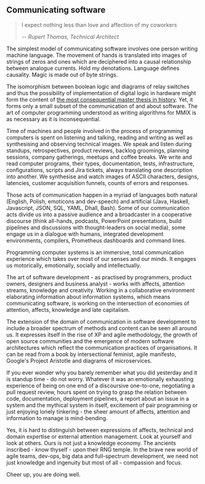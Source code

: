 Communicating software
----------------------


> I expect nothing less than love and affection of my coworkers
>
> -- <cite>Rupert Thomas, Technical Architect</cite>


The simplest model of communicating software involves one person writing machine language. The movement of hands is translated into images of strings of zeros and ones which are deciphered into a causal relationship between analogue currents. Hold my denotations. Language defines causality. Magic is made out of byte strings.


The isomorphism between boolean logic and diagrams of relay switches and thus the possibility of implementation of digital logic in hardware might form the content of [the most consequential master thesis in history](https://dspace.mit.edu/handle/1721.1/11173 "Claude Shannon's Master Thesis"). Yet, it forms only a small subset of the communication of and about software. The art of computer programming understood as writing algorithms for MMIX is as necessary as it is inconsequential.


Time of machines and people involved in the process of programming computers is spent on listening and talking, reading and writing as well as synthesising and observing technical images. We speak and listen during standups, retrospectives, product reviews, backlog groomings, planning sessions, company gatherings, meetups and coffee breaks. We write and read computer programs, their types, documentation, tests, infrastructure, configurations, scripts and Jira tickets, always translating one description into another. We synthesise and watch images of ASCII characters, designs, latencies, customer acquisition funnels, counts of errors and responses. 


Those acts of communication happen in a myriad of languages both natural (English, Polish, emoticons and dev-speech) and artificial (Java, Haskell, Javascript, JSON, SQL, YAML, Dhall, Bash). Some of our communication acts divide us into a passive audience and a broadcaster in a cooperative discourse (think all-hands, podcasts, PowerPoint presentations, build pipelines and discussions with thought-leaders on social media), some engage us in a dialogue with humans, integrated development environments, compilers, Prometheus dashboards and command lines.


Programming computer systems is an immersive, total communication experience which takes over most of our senses and our minds. It engages us motorically, emotionally, socially and intellectually.


The art of software development - as practised by programmers, product owners, designers and business analyst - works with affects, attention streams, knowledge and creativity. Working in a collaborative environment elaborating information about information systems, which means communicating software, is working on the intersection of economies of attention, affects, knowledge and late capitalism.


The extension of the domain of communication in software development to include a broader spectrum of methods and content can be seen all around us. It expresses itself in the rise of XP and agile methodology, the growth of open source communities and the emergence of modern software architectures which reflect the communication practices of organisations. It can be read from a book by intersectional feminist, agile manifesto, Google's Project Aristotle and diagrams of microservices.


If you ever wonder why you barely remember what you did yesterday and it is standup time - do not worry. Whatever it was an emotionally exhausting experience of being on one end of a discoursive one-to-one, negotiating a pull request review, hours spent on trying to grasp the relation between code, documentation, deployment pipelines, a report about an issue in a system and the mythical system in itself, excitement of pair programming or just enjoying lonely tinkering - the sheer amount of affects, attention and information to manage is mind-bending.

Yes, it is hard to distinguish between expressions of affects, technical and domain expertise or external attention management. Look at yourself and look at others. Ours is not just a knowledge economy. The ancients inscribed - know thyself - upon their RNG temple. In the brave new world of agile teams, dev-ops, big data and full-spectrum development, we need not just knowledge and ingenuity but most of all - compassion and focus.


Cheer up, you are doing well.

